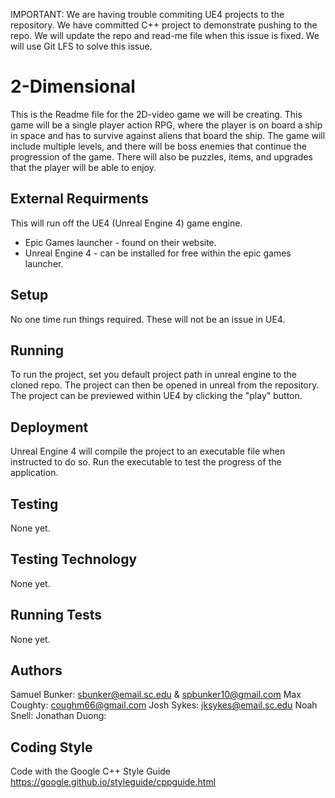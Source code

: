 IMPORTANT: We are having trouble commiting UE4 projects to the repository. We have committed C++ project to demonstrate pushing to the repo. We will update the repo and read-me file when this issue is fixed. We will use Git LFS to solve this issue. 

# 2-Dimensional

This is the Readme file for the 2D-video game we will be creating. This game will be a single player action RPG, where 
the player is on board a ship in space and has to survive against aliens that board the ship. The game will include multiple
levels, and there will be boss enemies that continue the progression of the game. There will also be puzzles, items, and 
upgrades that the player will be able to enjoy.

## External Requirments

This will run off the UE4 (Unreal Engine 4) game engine.
* Epic Games launcher - found on their website.
* Unreal Engine 4 - can be installed for free within the epic games launcher. 

## Setup

No one time run things required. These will not be an issue in UE4.

## Running

To run the project, set you default project path in unreal engine to the cloned repo. The project can then be opened in unreal from the repository. The project can be previewed within UE4 by clicking the "play" button. 

## Deployment

Unreal Engine 4 will compile the project to an executable file when instructed to do so. Run the executable to test the progress of the application.

## Testing

None yet.

## Testing Technology

None yet.

## Running Tests

None yet.

## Authors

Samuel Bunker: sbunker@email.sc.edu & spbunker10@gmail.com
Max Coughty: coughm66@gmail.com
Josh Sykes: jksykes@email.sc.edu
Noah Snell: 
Jonathan Duong: 

## Coding Style

Code with the Google C++ Style Guide
https://google.github.io/styleguide/cppguide.html
